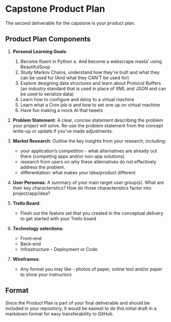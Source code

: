 # Capstone Product Plan
The second deliverable for the capstone is your product plan.

## Product Plan Components
1. __Personal Learning Goals__: 
    1. Become fluent in Python
        a. And become a webscrape masta' using BeautifulSoup
    2. Study Markov Chains, understand how they're built and what they can be used for (And what they CAN'T be used for)
    3. Explore designing data structures and learn about Protocol Buffers (an industry standard that is used in place of XML and JSON and can be used to serialize data)
    4. Learn how to configure and deloy to a virtual machine
    5. Learn what a Cron job is and how to set one up on virtual machine
    6. Have fun making a mock AI that tweets
    

1. __Problem Statement__: A clear, concise statement describing the problem your project will solve. Re-use the problem statement from the concept write-up or update if you've made adjustments.

1. __Market Research__: Outline the key insights from your research, including:
    - your application’s competition - what alternatives are already out there (competing apps and/or non-app solutions)
    - research from users on why these alternatives do not effectively address the problem.
    - differentiation: what makes your idea/product different
  
1. __User Personas__: A summary of your main target user group(s). What are their key characteristics? How do those characteristics factor into project/app/idea?

1. __Trello Board__:
    - Flesh out the feature set that you created in the conceptual delivery to get started with your Trello board
  
1. __Technology selections__:
    - Front-end
    - Back-end
    - Infrastructure - Deployment or Code
  
1. __Wireframes__:
    - Any format you may like - photos of paper, online tool and/or paper to show your instructors

## Format
Since the Product Plan is part of your final deliverable and should be included in your repository, it would be easiest to do this initial draft in a markdown format for easy transferability to GitHub.
